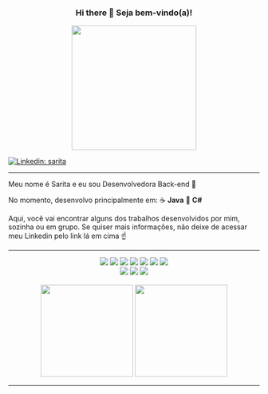 <div align="center">
  <h3> Hi there 👋 Seja bem-vindo(a)! </h3>
  <img height="250em" src="https://media.giphy.com/media/ICOgUNjpvO0PC/giphy.gif">
</div>


<!--![Gato](https://media.giphy.com/media/ICOgUNjpvO0PC/giphy.gif)-->

[![Linkedin: sarita](https://img.shields.io/badge/-Linkedin-blue?style=flat-square&logo=Linkedin&logoColor=white&link=https://www.linkedin.com/in/saritarimes/)](https://www.linkedin.com/in/saritarimes/)

<hr>

Meu nome é Sarita e eu sou Desenvolvedora Back-end :bricks:

No momento, desenvolvo principalmente em: 
:coffee: **Java**
:large_blue_circle: **C#**

Aqui, você vai encontrar alguns dos trabalhos desenvolvidos por mim, sozinha ou em grupo. Se quiser mais informações, não deixe de acessar meu Linkedin pelo link lá em cima :point_up:

<hr>

<div align="center">
  <img src="https://img.shields.io/badge/Java-ED8B00?style=for-the-badge&logo=java&logoColor=white">
  <img src="https://img.shields.io/badge/C%23-239120?style=for-the-badge&logo=c-sharp&logoColor=white">
  <img src="https://img.shields.io/badge/.NET-512BD4?style=for-the-badge&logo=dotnet&logoColor=white">
  <img src="https://img.shields.io/badge/Spring_Boot-F2F4F9?style=for-the-badge&logo=spring-boot)">
  <img src="https://img.shields.io/badge/apache_maven-C71A36?style=for-the-badge&logo=apachemaven&logoColor=white">
  <img src="https://img.shields.io/badge/gradle-02303A?style=for-the-badge&logo=gradle&logoColor=white">
  <img src="https://img.shields.io/badge/Swagger-85EA2D?style=for-the-badge&logo=Swagger&logoColor=white)">
  <br>
  <img src="https://img.shields.io/badge/PostgreSQL-316192?style=for-the-badge&logo=postgresql&logoColor=white">
  <img src="https://img.shields.io/badge/MySQL-005C84?style=for-the-badge&logo=mysql&logoColor=white">
  <img src="https://img.shields.io/badge/MongoDB-4EA94B?style=for-the-badge&logo=mongodb&logoColor=white">
</div>

<br>

<!--
![Java](https://img.shields.io/badge/Java-ED8B00?style=for-the-badge&logo=java&logoColor=white)
![C#](https://img.shields.io/badge/C%23-239120?style=for-the-badge&logo=c-sharp&logoColor=white)
![dotNET](https://img.shields.io/badge/.NET-512BD4?style=for-the-badge&logo=dotnet&logoColor=white)
![SpringBoot](https://img.shields.io/badge/Spring_Boot-F2F4F9?style=for-the-badge&logo=spring-boot)
![Maven](https://img.shields.io/badge/apache_maven-C71A36?style=for-the-badge&logo=apachemaven&logoColor=white)
![Gradle](https://img.shields.io/badge/gradle-02303A?style=for-the-badge&logo=gradle&logoColor=white)
![Swagger](https://img.shields.io/badge/Swagger-85EA2D?style=for-the-badge&logo=Swagger&logoColor=white)
![PostgreSQL](https://img.shields.io/badge/PostgreSQL-316192?style=for-the-badge&logo=postgresql&logoColor=white)
![MongoDB](https://img.shields.io/badge/MongoDB-4EA94B?style=for-the-badge&logo=mongodb&logoColor=white)
-->

<div align="center">
  <img height="185em" src="https://github-readme-stats.vercel.app/api?username=saritarimes&show_icons=true&theme=radical"/>
  <img height="185em" src="https://github-readme-stats.vercel.app/api/top-langs/?username=saritarimes&layout=compact&theme=radical"/>
</div>

<hr>

<!--
```Java
  public class ByeWorld {
  public static void main(String[] args) {
    System.out.println("Bye, World!");
  }
}
```
-->
